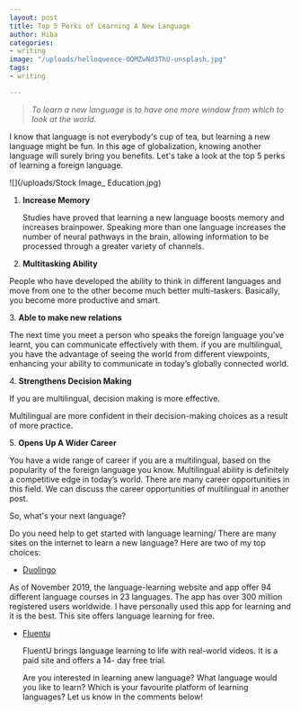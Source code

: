 ```yaml
---
layout: post
title: Top 5 Perks of Learning A New Language
author: Hiba
categories:
- writing
image: "/uploads/helloquence-OQMZwNd3ThU-unsplash.jpg"
tags:
- writing

---
```

> _To learn a new language is to have one more window from which to look at the world._

I know that language is not everybody's cup of tea, but learning a new language might be fun. In this age of globalization, knowing another language will surely bring you benefits. Let's take a look at the top 5 perks of learning a foreign language.

![](/uploads/Stock Image_ Education.jpg)

1. **Increase Memory**

   Studies have proved that learning a new language boosts memory and increases brainpower. Speaking more than one language increases the number of neural pathways in the brain, allowing information to be processed through a greater variety of channels.
2. **Multitasking Ability**

People who have developed the ability to think in different languages and move from one to the other become much better multi-taskers. Basically, you become more productive and smart.

3\. **Able to make new relations**

The next time you meet a person who speaks the foreign language you've learnt, you can communicate effectively with them. if you are multilingual, you have the advantage of seeing the world from different viewpoints, enhancing your ability to communicate in today’s globally connected world.

4\. **Strengthens Decision Making**

If you are multilingual, decision making is more effective.

Multilingual are more confident in their decision-making choices as a result of more practice.

5\. **Opens Up A Wider Career**

You have a wide range of career if you are a multilingual, based on the popularity of the foreign language you know. Multilingual ability is definitely a competitive edge in today’s world. There are many career opportunities in this field. We can discuss the career opportunities of multilingual in another post.

So, what's your next language?

Do you need help to get started with language learning/ There are many sites on the internet to learn a new language? Here are two of my top choices:

* [Duolingo](https://www.duolingo.com/ "duolingo")

As of November 2019, the language-learning website and app offer 94 different language courses in 23 languages. The app has over 300 million registered users worldwide. I have personally used this app for learning and it is the best. This site offers language learning for free.

* [Fluentu](https://www.fluentu.com/ "fluentu")

  FluentU brings language learning to life with real-world videos. It is a paid site and offers a 14- day free trial.

  Are you interested in learning anew language? What language would you like to learn? Which is your favourite platform of learning languages? Let us know in the comments below!